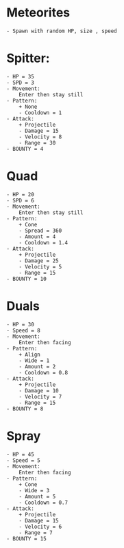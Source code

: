 # Meteorites
	- Spawn with random HP, size , speed

# Spitter:
	- HP = 35
	- SPD = 3
	- Movement:
		Enter then stay still
	- Pattern:
		+ None
		- Cooldown = 1
	- Attack:
		+ Projectile
		- Damage = 15
		- Velocity = 8
		- Range = 30
	- BOUNTY = 4

# Quad
	- HP = 20
	- SPD = 6
	- Movement:
		Enter then stay still
	- Pattern:
		+ Cone
		- Spread = 360
		- Amount = 4
		- Cooldown = 1.4
	- Attack:
		+ Projectile
		- Damage = 25
		- Velocity = 5
		- Range = 15
	- BOUNTY = 10

# Duals
	- HP = 30
	- Speed = 8
	- Movement:
		Enter then facing
	- Pattern:
		+ Align
		- Wide = 1
		- Amount = 2
		- Cooldown = 0.8
	- Attack:
		+ Projectile
		- Damage = 10
		- Velocity = 7
		- Range = 15
	- BOUNTY = 8

# Spray
	- HP = 45
	- Speed = 5
	- Movement:
		Enter then facing
	- Pattern:
		+ Cone
		- Wide = 3
		- Amount = 5
		- Cooldown = 0.7
	- Attack:
		+ Projectile
		- Damage = 15
		- Velocity = 6
		- Range = 7
	- BOUNTY = 15

